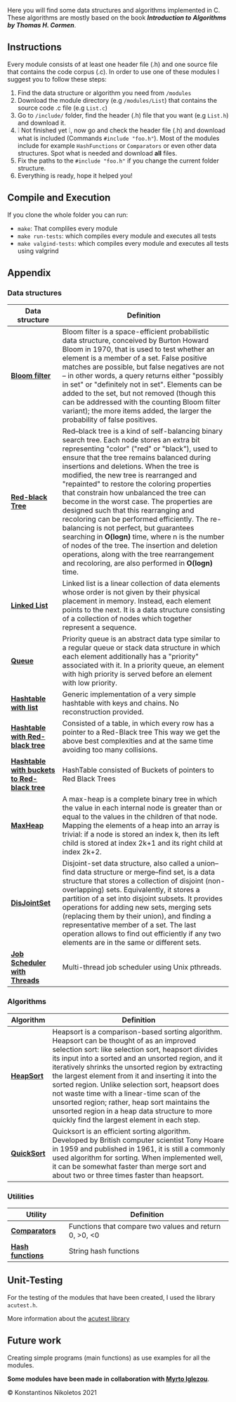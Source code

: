 Here you will find some data structures and algorithms implemented in C. These algorithms are mostly based on the book ___Introduction to Algorithms by Thomas H. Cormen___.

## Instructions
Every module consists of at least one header file (.h) and one source file that contains the code corpus (.c). In order to use one of these modules I suggest you to follow these steps:

 1. Find the data structure or algorithm you need from ```/modules```
 2. Download the module directory (e.g ```/modules/List```) that contains the source code .c file (e.g ```List.c```) 
 3. Go to ```/include/``` folder, find the header (.h) file that you want (e.g ```List.h```) and download it.
 4. ❕ Not finished yet ❕, now go and check the header file (.h) and download  what is included (Commands ```#include "foo.h"```). Most of the modules include for example ```HashFunctions``` or ```Comparators``` or even other data structures. Spot what is needed and download __all__ files.
 5. Fix the paths to the ```#include "foo.h"``` if you change the current folder structure.
 6. Everything is ready, hope it helped you!

## Compile and Execution
If you clone the whole folder you can run:
- ```make```: That compliles every module 
- ```make run-tests```: which compiles every module and executes all tests
- ```make valgind-tests```:  which compiles every module and executes all tests using valgrind

## Appendix

### Data structures

| Data structure | Definition |
| --- | --- |
| [__Bloom filter__](https://github.com/Nikoletos-K/Data-Structures-and-Algorithms-in-C/tree/main/modules/BloomFilter) | Bloom filter is a space-efficient probabilistic data structure, conceived by Burton Howard Bloom in 1970, that is used to test whether an element is a member of a set. False positive matches are possible, but false negatives are not – in other words, a query returns either "possibly in set" or "definitely not in set". Elements can be added to the set, but not removed (though this can be addressed with the counting Bloom filter variant); the more items added, the larger the probability of false positives. |
| [__Red-black Tree__](https://github.com/Nikoletos-K/Data-Structures-and-Algorithms-in-C/tree/main/modules/RBTree) | Red–black tree is a kind of self-balancing binary search tree. Each node stores an extra bit representing "color" ("red" or "black"), used to ensure that the tree remains balanced during insertions and deletions. When the tree is modified, the new tree is rearranged and "repainted" to restore the coloring properties that constrain how unbalanced the tree can become in the worst case. The properties are designed such that this rearranging and recoloring can be performed efficiently. The re-balancing is not perfect, but guarantees searching in __O(logn)__ time, where n is the number of nodes of the tree. The insertion and deletion operations, along with the tree rearrangement and recoloring, are also performed in __O(logn)__ time. |
| [__Linked List__](https://github.com/Nikoletos-K/Data-Structures-and-Algorithms-in-C/tree/main/modules/List) | Linked list is a linear collection of data elements whose order is not given by their physical placement in memory. Instead, each element points to the next. It is a data structure consisting of a collection of nodes which together represent a sequence. |
| [__Queue__](https://github.com/Nikoletos-K/Data-Structures-and-Algorithms-in-C/tree/main/modules/Queue) | Priority queue is an abstract data type similar to a regular queue or stack data structure in which each element additionally has a "priority" associated with it. In a priority queue, an element with high priority is served before an element with low priority. |
| [__Hashtable with list__](https://github.com/Nikoletos-K/Data-Structures-and-Algorithms-in-C/tree/main/modules/HashTable_withList) | Generic implementation of a very simple hashtable with keys and chains. No reconstruction provided. |
| [__Hashtable with Red-black tree__](https://github.com/Nikoletos-K/Data-Structures-and-Algorithms-in-C/tree/main/modules/HashTable_withRBT) | Consisted of a table, in which every row has a pointer to a Red-Black tree This way we get the above best complexities and at the same time avoiding too many collisions. |
| [__Hashtable with buckets to Red-black tree__](https://github.com/Nikoletos-K/Data-Structures-and-Algorithms-in-C/tree/main/modules/HashTable_withBucketstoRBT) | HashTable consisted of Buckets of pointers to Red Black Trees |
| [__MaxHeap__](https://github.com/Nikoletos-K/Data-Structures-and-Algorithms-in-C/tree/main/modules/MaxHeap) | A max-heap is a complete binary tree in which the value in each internal node is greater than or equal to the values in the children of that node. Mapping the elements of a heap into an array is trivial: if a node is stored an index k, then its left child is stored at index 2k+1 and its right child at index 2k+2. |
| [__DisJointSet__](https://github.com/Nikoletos-K/Data-Structures-and-Algorithms-in-C/tree/main/modules/DisJointSet) | Disjoint-set data structure, also called a union–find data structure or merge–find set, is a data structure that stores a collection of disjoint (non-overlapping) sets. Equivalently, it stores a partition of a set into disjoint subsets. It provides operations for adding new sets, merging sets (replacing them by their union), and finding a representative member of a set. The last operation allows to find out efficiently if any two elements are in the same or different sets. |
| [__Job Scheduler with Threads__](https://github.com/Nikoletos-K/Data-Structures-and-Algorithms-in-C/tree/main/modules/JobScheduler) | Multi-thread job scheduler using Unix pthreads. |


### Algorithms


| Algorithm | Definition |
| --- | --- |
| [__HeapSort__](https://github.com/Nikoletos-K/Data-Structures-and-Algorithms-in-C/tree/main/modules/HeapSort) | Heapsort is a comparison-based sorting algorithm. Heapsort can be thought of as an improved selection sort: like selection sort, heapsort divides its input into a sorted and an unsorted region, and it iteratively shrinks the unsorted region by extracting the largest element from it and inserting it into the sorted region. Unlike selection sort, heapsort does not waste time with a linear-time scan of the unsorted region; rather, heap sort maintains the unsorted region in a heap data structure to more quickly find the largest element in each step. |
| [__QuickSort__](https://github.com/Nikoletos-K/Data-Structures-and-Algorithms-in-C/tree/main/modules/QuickSort) | Quicksort is an efficient sorting algorithm. Developed by British computer scientist Tony Hoare in 1959 and published in 1961, it is still a commonly used algorithm for sorting. When implemented well, it can be somewhat faster than merge sort and about two or three times faster than heapsort. |


### Utilities

| Utility | Definition |
| --- | --- |
| [__Comparators__](https://github.com/Nikoletos-K/Data-Structures-and-Algorithms-in-C/tree/main/modules/Comparators) | Functions that compare two values and return 0, \>0, <0 |
| [__Hash functions__](https://github.com/Nikoletos-K/Data-Structures-and-Algorithms-in-C/tree/main/modules/HashFunctions) | String hash functions |


## Unit-Testing
For the testing of the modules that have been created, I used the library ```acutest.h```.


More information about the [acutest library](https://github.com/mity/acutest)

## Future work
Creating simple programs (main functions) as use examples for all the modules.


__Some modules have been made in collaboration with [Myrto Iglezou](https://github.com/Myrto-Iglezou)__.

© Konstantinos Nikoletos 2021
